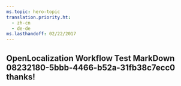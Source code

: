 ```yaml
---
ms.topic: hero-topic
translation.priority.ht: 
  - zh-cn
  - de-de
ms.lasthandoff: 02/22/2017
---
```

## OpenLocalization Workflow Test MarkDown 08232180-5bbb-4466-b52a-31fb38c7ecc0 thanks!
